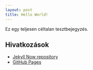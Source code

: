 ```yaml
---
layout: post
title: Hello World!
---
```


Ez egy teljesen céltalan tesztbejegyzés.

## Hivatkozások
- [Jekyll Now repository](https://github.com/barryclark/jekyll-now)
- [GitHub Pages](https://pages.github.com/)
